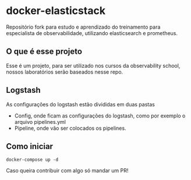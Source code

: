 # docker-elasticstack
Repositório fork para estudo e aprendizado do treinamento para especialista de observabilidade, utilizando elasticsearch e prometheus.
## O que é esse projeto

Esse é um projeto, para ser utilizado nos cursos da observability school, nossos laboratórios serão baseados nesse repo.

## Logstash
As configurações do logstash estão divididas em duas pastas
* Config, onde ficam as configurações do logstash, como por exemplo o arquivo pipelines.yml
* Pipeline, onde vão ser colocados os pipelines.

## Como iniciar

```
docker-compose up -d
```

Caso queira contribuir com algo só mandar um PR!